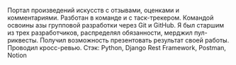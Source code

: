 Портал произведений искусств с отзывами, оценками и комментариями.
Разботан в команде и с таск-трекером. Командой освоины азы групповой разработки через Git и GitHub. Я был старшим из трех разработчиков, распределял обязанности, мерджил пул-риквесты. Получил возможность презентовать результат своей работы. Проводил кросс-ревью.
Стэк: Python, Django Rest Framework, Postman, Notion
